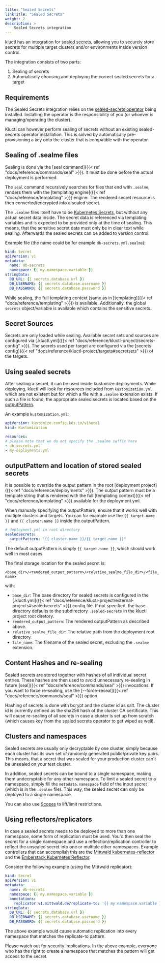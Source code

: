 ```yaml
---
title: "Sealed Secrets"
linkTitle: "Sealed Secrets"
weight: 2
description: >
    Sealed Secrets integration
---
```


kluctl has an integration for [sealed secrets](https://github.com/bitnami-labs/sealed-secrets), allowing you to
securely store secrets for multiple target clusters and/or environments inside version control.

The integration consists of two parts:
1. Sealing of secrets
1. Automatically choosing and deploying the correct sealed secrets for a target

## Requirements

The Sealed Secrets integration relies on the [sealed-secrets operator](https://github.com/bitnami-labs/sealed-secrets)
being installed. Installing the operator is the responsibility of you (or whoever is managing/operating the cluster).

Kluctl can however perform sealing of secrets without an existing sealed-secrets operator installation. This is solved
by automatically pre-provisioning a key onto the cluster that is compatible with the operator.

## Sealing of .sealme files

Sealing is done via the [seal command]({{< ref "docs/reference/commands/seal" >}}). It must be done before the actual
deployment is performed.

The `seal` command recursively searches for files that end with `.sealme`, renders them with the
[templating engine]({{< ref "docs/reference/templating" >}}) engine. The rendered secret resource is then
converted/encrypted into a sealed secret.

The `.sealme` files itself have to be [Kubernetes Secrets](https://kubernetes.io/docs/concepts/configuration/secret/),
but without any actual secret data inside. The secret data is referenced via templating variables and is expected to be
provided only at the time of sealing. This means, that the sensitive secret data must only be in clear text while sealing.
Afterwards the sealed secrets can be added to version control.

Example file (the name could be for example `db-secrets.yml.sealme`):
```yaml
kind: Secret
apiVersion: v1
metadata:
  name: db-secrets
  namespace: {{ my.namespace.variable }}
stringData:
  DB_URL: {{ secrets.database.url }}
  DB_USERNAME: {{ secrets.database.username }}
  DB_PASSWORD: {{ secrets.database.password }}
```

While sealing, the full templating context (same as in [templating]({{< ref "docs/reference/templating" >}})) is available.
Additionally, the global `secrets` object/variable is available which contains the sensitive secrets.

## Secret Sources

Secrets are only loaded while sealing. Available secret sets and sources are configured via
[.kluctl.yml]({{< ref "docs/reference/kluctl-project/secrets-config" >}}). The secrets used per target are configured via the
[secrets config]({{< ref "docs/reference/kluctl-project/targets#secretsets" >}}) of the targets.

## Using sealed secrets

After sealing a secret, it can be used inside kustomize deployments. While deploying, kluctl will look for resources
included from `kustomization.yml` which are not existent but for which a file with a `.sealme` extension exists. If such
a file is found, the appropriate sealed secrets is located based on the
[outputPattern](#outputpattern-and-location-of-stored-sealed-secrets).

An example `kustomization.yml`:
```yaml
apiVersion: kustomize.config.k8s.io/v1beta1
kind: Kustomization

resources:
# please note that we do not specify the .sealme suffix here
- db-secrets.yml
- my-deployments.yml
```

## outputPattern and location of stored sealed secrets

It is possible to override the output pattern in the root [deployment project]({{< ref "docs/reference/deployments" >}}).
The output pattern must be a template string that is rendered with the full
[templating context]({{< ref "docs/reference/templating" >}}) available for the deployment.yml.

When manually specifying the outputPattern, ensure that it works well with multiple clusters and targets. You can
for example use the `{{ target.name }}` and `{{ cluster.name }}` inside the outputPattern.

```yaml
# deployment.yml in root directory
sealedSecrets:
  outputPattern: "{{ cluster.name }}/{{ target.name }}"
```

The default outputPattern is simply `{{ target.name }}`, which should work well in most cases.

The final storage location for the sealed secret is:

`<base_dir>/<rendered_output_pattern>/<relative_sealme_file_dir>/<file_name>`

with:
* `base_dir`: The base directory for sealed secrets is configured in the [.kluctl.yml]({{< ref "docs/reference/kluctl-project/external-projects#sealedsecrets" >}}) config
  file. If not specified, the base directory defaults to the subdirectory `.sealed-secrets` in the kluctl project root
  diretory.
* `rendered_output_pattern`: The rendered outputPattern as described above.
* `relative_sealme_file_dir`: The relative path from the deployment root directory.
* `file_name`: The filename of the sealed secret, excluding the `.sealme` extension.

## Content Hashes and re-sealing
Sealed secrets are stored together with hashes of all individual secret entries. These hashes are then used to avoid
unnecessary re-sealing in future [seal]({{< ref "docs/reference/commands/seal" >}}) invocations. If you want to force re-sealing, use the
[--force-reseal]({{< ref "docs/reference/commands/seal" >}}) option.

Hashing of secrets is done with bcrypt and the cluster id as salt. The cluster id is currently defined as the sha256 hash
of the cluster CA certificate. This will cause re-sealing of all secrets in case a cluster is set up from scratch
(which causes key from the sealed secrets operator to get wiped as well).

## Clusters and namespaces
Sealed secrets are usually only decryptable by one cluster, simply because each cluster has its own set of randomly
generated public/private key pairs. This means, that a secret that was sealed for your production cluster can't be
unsealed on your test cluster.

In addition, sealed secrets can be bound to a single namespace, making them undecryptable for any other namespace.
To limit a sealed secret to a namespace, simply fill the `metadata.namespace` field of the input secret (which is in
the `.sealme` file). This way, the sealed secret can only be deployed to a single namespace.

You can also use [Scopes](https://github.com/bitnami-labs/sealed-secrets#scopes) to lift/limit restrictions.

## Using reflectors/replicators
In case a sealed secrets needs to be deployed to more than one namespace, some form of replication must be used. You'd
then seal the secret for a single namespace and use a reflection/replication controller to reflect the unsealed secret
into one or multiple other namespaces. Example controllers that can accomplish this are the
[Mittwald kubernetes-reflector](https://github.com/mittwald/kubernetes-replicator) and the
[Emberstack Kubernetes Reflector](https://github.com/emberstack/kubernetes-reflector).

Consider the following example (using the Mittwald replicator):
```yaml
kind: Secret
apiVersion: v1
metadata:
  name: db-secrets
  namespace: {{ my.namespace.variable }}
  annotations:
    replicator.v1.mittwald.de/replicate-to: '{{ my.namespace.variable }}-.*'
stringData:
  DB_URL: {{ secrets.database.url }}
  DB_USERNAME: {{ secrets.database.username }}
  DB_PASSWORD: {{ secrets.database.password }}
```

The above example would cause automatic replication into every namespace that matches the replicate-to pattern.

Please watch out for security implications. In the above example, everyone who has the right to create a namespace that
matches the pattern will get access to the secret.
